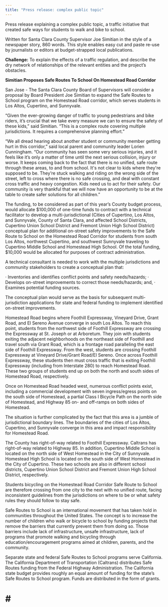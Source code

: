 ```yaml
---
title: "Press release: complex public topic"
---
```


Press release explaining a complex public topic, a traffic initiative that created safe ways for students to walk and bike to school.

Written for Santa Clara County Supervisor Joe Simitian in the style of a newspaper story, 860 words.  This style enables easy cut and paste re-use by journalists or editors at budget-strapped local publications.

**Challenge:**  To explain the effects of a traffic regulation, and describe the dry network of relationships of the relevant entities and the project’s obstacles.


**Simitian Proposes Safe Routes To School On Homestead Road Corridor**

San Jose - The Santa Clara County Board of Supervisors will consider a proposal by Board President Joe Simitian to expand the Safe Routes to School program on the Homestead Road corridor, which serves students in Los Altos, Cupertino, and Sunnyvale.

“Given the ever-growing danger of traffic to young pedestrians and bike riders, it’s crucial that we take every measure we can to ensure the safety of these kids,” said Simitian.  “This is a complex route covering multiple jurisdictions. It requires a comprehensive planning effort.”

“We all dread hearing about another student or community member getting hurt in this corridor,” said local parent and community leader Lorien Cunningham.  “Our community has seen some very serious injuries, and it feels like it’s only a matter of time until the next serious collision, injury or worse.  It keeps coming back to the fact that there is no unified, safe route through these areas, to and from school.  It's not clear to kids where they're supposed to be.  They’re stuck walking and riding on the wrong side of the street, left to cross where there is no safe crossing, and deal with constant cross traffic and heavy congestion.  Kids need us to act for their safety.  Our community is very thankful that we will now have an opportunity to be at the table to create safer solutions for all children.”

The funding, to be considered as part of this year’s County budget process, would allocate $100,000 of one-time funds to contract with a technical facilitator to develop a multi-jurisdictional (Cities of Cupertino, Los Altos, and Sunnyvale, County of Santa Clara, and affected School Districts, Cupertino Union School District and Fremont Union High School District) conceptual plan for additional on-street safety improvements to the Safe Route to School on the Homestead Road Corridor for students from south Los Altos, northwest Cupertino, and southwest Sunnyvale traveling to Cupertino Middle School and Homestead High School.  Of the total funding, $10,000 would be allocated for purposes of contract administration.

A technical consultant is needed to work with the multiple jurisdictions and community stakeholders to create a conceptual plan that:

·    Inventories and identifies conflict points and safety needs/hazards;
·    Develops on-street improvements to correct those needs/hazards; and,
·    Examines potential funding sources.

The conceptual plan would serve as the basis for subsequent multi-jurisdiction applications for state and federal funding to implement identified on-street improvements.

Homestead Road begins where Foothill Expressway, Vineyard Drive, Grant Road, and El Sereno Avenue converge in south Los Altos. To reach this point, students from the northwest side of Foothill Expressway are crossing the Expressway at St. Joseph or at Arboretum. They join with students exiting the adjacent neighborhoods on the northeast side of Foothill and travel south via Grant Road, which is a frontage road paralleling the east side of Foothill Expressway. From the west, students are crossing Foothill Expressway at Vineyard Drive/Grant Road/El Sereno. Once across Foothill Expressway, these students then must cross traffic that is exiting Foothill Expressway (including from Interstate 280) to reach Homestead Road. These two groups of students end up on both the north and south sides of Homestead Road, respectively.

Once on Homestead Road headed west, numerous conflict points exist, including a commercial development with seven ingress/egress points on the south side of Homestead, a partial Class I Bicycle Path on the north side of Homestead, and Highway 85 on- and off-ramps on both sides of Homestead.

The situation is further complicated by the fact that this area is a jumble of jurisdictional boundary lines. The boundaries of the cities of Los Altos, Cupertino, and Sunnyvale converge in this area and impact responsibility for Homestead Road.

The County has right-of-way related to Foothill Expressway. Caltrans has right-of-way related to Highway 85. In addition, Cupertino Middle School is located on the north side of West Homestead in the City of Sunnyvale. Homestead High School is located on the south side of West Homestead in the City of Cupertino. These two schools are also in different school districts, Cupertino Union School District and Fremont Union High School District, respectively.

Students bicycling on the Homestead Road Corridor Safe Route to School are therefore crossing from one city to the next with no unified route, facing inconsistent guidelines from the jurisdictions on where to be or what safety rules they should follow to stay safe.

Safe Routes to School is an international movement that has taken hold in communities throughout the United States.  The concept is to increase the number of children who walk or bicycle to school by funding projects that remove the barriers that currently prevent them from doing so.  Those barriers include lack of infrastructure, unsafe infrastructure, lack of programs that promote walking and bicycling through education/encouragement programs aimed at children, parents, and the community.

Separate state and federal Safe Routes to School programs serve California. The California Department of Transportation (Caltrans) distributes Safe Routes funding from the Federal Highway Administration. The California state budget provides roughly an equal amount of funding for the state’s Safe Routes to School program. Funds are distributed in the form of grants.


# # #
